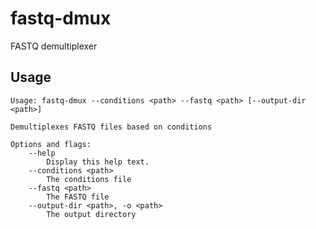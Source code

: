 # fastq-dmux
FASTQ demultiplexer

## Usage
    Usage: fastq-dmux --conditions <path> --fastq <path> [--output-dir <path>]
    
    Demultiplexes FASTQ files based on conditions
    
    Options and flags:
        --help
            Display this help text.
        --conditions <path>
            The conditions file
        --fastq <path>
            The FASTQ file
        --output-dir <path>, -o <path>
            The output directory
